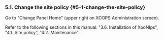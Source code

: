 ### 5.1. Change the site policy {#5-1-change-the-site-policy}

Go to &quot;Change Panel Home&quot; (upper right on XOOPS Administration screen).

Refer to the following sections in this manual: &quot;3.6\. Installation of XooNIps&quot;, &quot;4.1\. Site policy&quot;, &quot;4.2\. Maintenance&quot;.